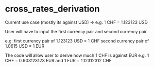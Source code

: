 # cross_rates_derivation

Current use case (mostly its against USD) -> e.g. 1 CHF = 1.123123 USD 

User will have to input the first currency pair and second currency pair. 

e.g:
first currency pair of 1.123123 USD = 1 CHF 
second currency pair of 1.0615 USD = 1 EUR 

The code will allow user to derive how much 1 CHF is against EUR e.g. 1 CHF = 0.903123123 EUR and 1 EUR = 1.12312312 CHF 
